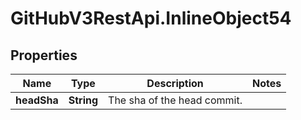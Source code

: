 # GitHubV3RestApi.InlineObject54

## Properties

Name | Type | Description | Notes
------------ | ------------- | ------------- | -------------
**headSha** | **String** | The sha of the head commit. | 


